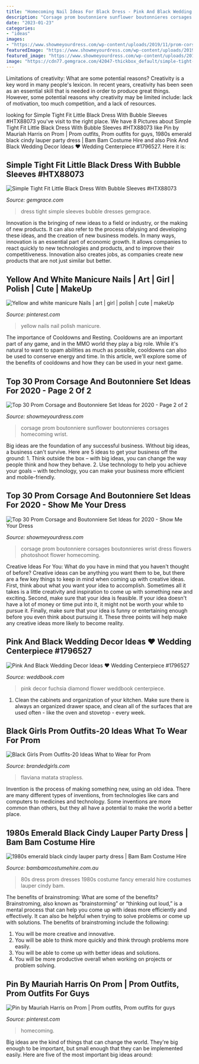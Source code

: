 ```yaml
---
title: "Homecoming Nail Ideas For Black Dress - Pink And Black Wedding Decor Ideas ♥ Wedding Centerpiece #1796527"
description: "Corsage prom boutonniere sunflower boutonnieres corsages homecoming wrist"
date: "2023-01-23"
categories:
- "ideas"
images:
- "https://www.showmeyourdress.com/wp-content/uploads/2019/11/prom-corsage-and-boutonniere-set-ideas-11.jpg"
featuredImage: "https://www.showmeyourdress.com/wp-content/uploads/2019/11/prom-corsage-and-boutonniere-set-ideas-25.jpg"
featured_image: "https://www.showmeyourdress.com/wp-content/uploads/2019/11/prom-corsage-and-boutonniere-set-ideas-25.jpg"
image: "https://cdn77.gemgrace.com/42047-thickbox_default/simple-tight-fit-little-black-dress-with-bubble-sleeves.jpg"
---
```



Limitations of creativity: What are some potential reasons?
Creativity is a key word in many people's lexicon. In recent years, creativity has been seen as an essential skill that is needed in order to produce great things. However, some potential reasons why creativity may be limited include: lack of motivation, too much competition, and a lack of resources.

	

		
looking for Simple Tight Fit Little Black Dress With Bubble Sleeves #HTX88073 you've visit to the right place. We have 8 Pictures about Simple Tight Fit Little Black Dress With Bubble Sleeves #HTX88073 like Pin by Mauriah Harris on Prom | Prom outfits, Prom outfits for guys, 1980s emerald black cindy lauper party dress | Bam Bam Costume Hire and also Pink And Black Wedding Decor Ideas ♥ Wedding Centerpiece #1796527. Here it is:
		
    
## Simple Tight Fit Little Black Dress With Bubble Sleeves #HTX88073

<img loading=lazy src="https://cdn77.gemgrace.com/42047-thickbox_default/simple-tight-fit-little-black-dress-with-bubble-sleeves.jpg" onerror="this.onerror=null;this.src='https://tse1.mm.bing.net/th?id=OIP.kMH_KOgIrFJCXT2VQcdpMQHaJH&amp;pid=15.1';" alt="Simple Tight Fit Little Black Dress With Bubble Sleeves #HTX88073">

_Source: gemgrace.com_

>dress tight simple sleeves bubble dresses gemgrace. 

	

Innovation is the bringing of new ideas to a field or industry, or the making of new products. It can also refer to the process ofalysing and developing these ideas, and the creation of new business models. In many ways, innovation is an essential part of economic growth. It allows companies to react quickly to new technologies and products, and to improve their competitiveness. Innovation also creates jobs, as companies create new products that are not just similar but better.

    
## Yellow And White Manicure Nails | Art | Girl | Polish | Cute | MakeUp

<img loading=lazy src="https://i.pinimg.com/736x/14/27/34/14273463af626853e48a46b5d3b77694.jpg" onerror="this.onerror=null;this.src='https://tse4.mm.bing.net/th?id=OIP.dheB7UCrlhLxgFjtYKwZKAHaHa&amp;pid=15.1';" alt="Yellow and white manicure Nails | art | girl | polish | cute | makeUp">

_Source: pinterest.com_

>yellow nails nail polish manicure. 

	

The importance of Cooldowns and Resting.
Cooldowns are an important part of any game, and in the MMO world they play a big role. While it's natural to want to spam abilities as much as possible, cooldowns can also be used to conserve energy and time. In this article, we'll explore some of the benefits of cooldowns and how they can be used in your next game.

    
## Top 30 Prom Corsage And Boutonniere Set Ideas For 2020 - Page 2 Of 2

<img loading=lazy src="https://www.showmeyourdress.com/wp-content/uploads/2019/11/prom-corsage-and-boutonniere-set-ideas-25.jpg" onerror="this.onerror=null;this.src='https://tse1.mm.bing.net/th?id=OIP.0AIjKctfYWOABcwRg62VyQHaNO&amp;pid=15.1';" alt="Top 30 Prom Corsage and Boutonniere Set Ideas for 2020 - Page 2 of 2">

_Source: showmeyourdress.com_

>corsage prom boutonniere sunflower boutonnieres corsages homecoming wrist. 

	

Big ideas are the foundation of any successful business. Without big ideas, a business can't survive. Here are 5 ideas to get your business off the ground: 1. Think outside the box – with big ideas, you can change the way people think and how they behave. 2. Use technology to help you achieve your goals – with technology, you can make your business more efficient and mobile-friendly. 
    
## Top 30 Prom Corsage And Boutonniere Set Ideas For 2020 - Show Me Your Dress

<img loading=lazy src="https://www.showmeyourdress.com/wp-content/uploads/2019/11/prom-corsage-and-boutonniere-set-ideas-11.jpg" onerror="this.onerror=null;this.src='https://tse2.mm.bing.net/th?id=OIP.7zpspq_BNrSxelyQtGDm4QHaJ4&amp;pid=15.1';" alt="Top 30 Prom Corsage and Boutonniere Set Ideas for 2020 - Show Me Your Dress">

_Source: showmeyourdress.com_

>corsage prom boutonniere corsages boutonnieres wrist dress flowers photoshoot flower homecoming. 

	

Creative Ideas For You: What do you have in mind that you haven't thought of before?
Creative ideas can be anything you want them to be, but there are a few key things to keep in mind when coming up with creative ideas. First, think about what you want your idea to accomplish. Sometimes all it takes is a little creativity and inspiration to come up with something new and exciting. Second, make sure that your idea is feasible. If your idea doesn't have a lot of money or time put into it, it might not be worth your while to pursue it. Finally, make sure that your idea is funny or entertaining enough before you even think about pursuing it. These three points will help make any creative ideas more likely to become reality.

    
## Pink And Black Wedding Decor Ideas ♥ Wedding Centerpiece #1796527

<img loading=lazy src="http://s4.weddbook.me/t1/1/7/9/1796527/pink-and-black-wedding-decor-ideas-hot-pink-fuchsia-flower-and-diamond-garland-acrylic-crystal-beads-wedding-centerpiece-pembe-siyah-dugun-dekorasyonlari-kristal-ve-ciceklerle-suslu-dugun-masalari.jpg" onerror="this.onerror=null;this.src='https://tse4.mm.bing.net/th?id=OIP.q3O7v2H17SWAxAaupthi0gHaLH&amp;pid=15.1';" alt="Pink And Black Wedding Decor Ideas ♥ Wedding Centerpiece #1796527">

_Source: weddbook.com_

>pink decor fuchsia diamond flower weddbook centerpiece. 

	

1. Clean the cabinets and organization of your kitchen. Make sure there is always an organized drawer space, and clean all of the surfaces that are used often - like the oven and stovetop - every week.

    
## Black Girls Prom Outfits-20 Ideas What To Wear For Prom

<img loading=lazy src="https://www.brandedgirls.com/wp-content/uploads/2015/11/193.jpg" onerror="this.onerror=null;this.src='https://tse1.mm.bing.net/th?id=OIP.jhj6iu2YZypDxXElSbVg7QHaJ5&amp;pid=15.1';" alt="Black Girls Prom Outfits-20 Ideas What to Wear for Prom">

_Source: brandedgirls.com_

>flaviana matata strapless. 

	

Invention is the process of making something new, using an old idea. There are many different types of inventions, from technologies like cars and computers to medicines and technology. Some inventions are more common than others, but they all have a potential to make the world a better place.

    
## 1980s Emerald Black Cindy Lauper Party Dress | Bam Bam Costume Hire

<img loading=lazy src="http://www.bambamcostumehire.com.au/wp-content/uploads/2016/09/emerald_black_80s_party_dress1.jpg" onerror="this.onerror=null;this.src='https://tse1.mm.bing.net/th?id=OIP.RbaLLd68R93b_LjSvv75bwHaJ4&amp;pid=15.1';" alt="1980s emerald black cindy lauper party dress | Bam Bam Costume Hire">

_Source: bambamcostumehire.com.au_

>80s dress prom dresses 1980s costume fancy emerald hire costumes lauper cindy bam. 

	

The benefits of brainstroming: What are some of the benefits?
Brainstroming, also known as “brainstorming” or “thinking out loud,” is a mental process that can help you come up with ideas more efficiently and effectively. It can also be helpful when trying to solve problems or come up with solutions. The benefits of brainstroming include the following: 
1. You will be more creative and innovative.
2. You will be able to think more quickly and think through problems more easily.
3. You will be able to come up with better ideas and solutions.
4. You will be more productive overall when working on projects or problem solving.

    
## Pin By Mauriah Harris On Prom | Prom Outfits, Prom Outfits For Guys

<img loading=lazy src="https://i.pinimg.com/736x/69/b3/8e/69b38e8bdcac0d1dfc04b1a3393f231f--prom.jpg" onerror="this.onerror=null;this.src='https://tse3.mm.bing.net/th?id=OIP.XIT8wNLMHYv5i50m7v072AHaJ3&amp;pid=15.1';" alt="Pin by Mauriah Harris on Prom | Prom outfits, Prom outfits for guys">

_Source: pinterest.com_

>homecoming. 

	

Big ideas are the kind of things that can change the world. They're big enough to be important, but small enough that they can be implemented easily. Here are five of the most important big ideas around: 

